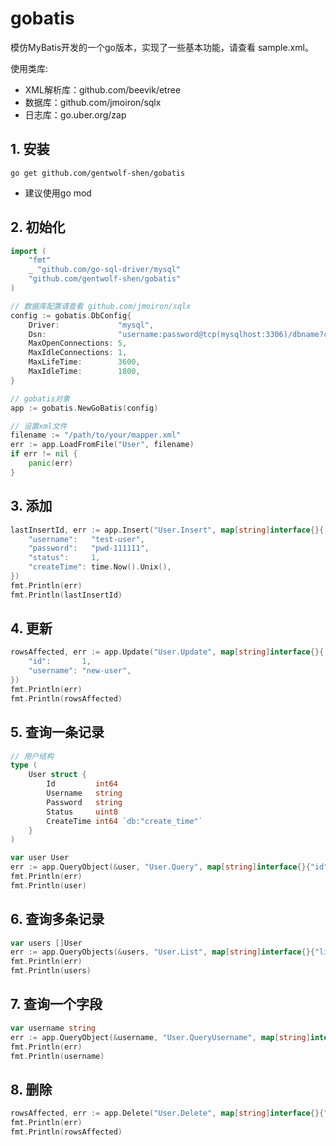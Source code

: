 # gobatis 

模仿MyBatis开发的一个go版本，实现了一些基本功能，请查看 sample.xml。

使用类库:
* XML解析库：github.com/beevik/etree
* 数据库：github.com/jmoiron/sqlx
* 日志库：go.uber.org/zap

## 1. 安装

```shell script
go get github.com/gentwolf-shen/gobatis
```

* 建议使用go mod

## 2. 初始化
```go
import (
	"fmt"
	_ "github.com/go-sql-driver/mysql"
	"github.com/gentwolf-shen/gobatis"
)
```

```go
// 数据库配置请查看 github.com/jmoiron/sqlx
config := gobatis.DbConfig{
    Driver:             "mysql",
    Dsn:                "username:password@tcp(mysqlhost:3306)/dbname?charset=utf8",
    MaxOpenConnections: 5,
    MaxIdleConnections: 1,
    MaxLifeTime:        3600,
    MaxIdleTime:        1800,
}

// gobatis对象
app := gobatis.NewGoBatis(config)

// 设置xml文件
filename := "/path/to/your/mapper.xml"
err := app.LoadFromFile("User", filename)
if err != nil {
    panic(err)
}
```

## 3. 添加

```go
lastInsertId, err := app.Insert("User.Insert", map[string]interface{}{
    "username":   "test-user",
    "password":   "pwd-111111",
    "status":     1,
    "createTime": time.Now().Unix(),
})
fmt.Println(err)
fmt.Println(lastInsertId)
```

## 4. 更新

```go
rowsAffected, err := app.Update("User.Update", map[string]interface{}{
    "id":       1,
    "username": "new-user",
})
fmt.Println(err)
fmt.Println(rowsAffected)
```

## 5. 查询一条记录

```go
// 用户结构
type (
	User struct {
		Id         int64
		Username   string
		Password   string
		Status     uint8
		CreateTime int64 `db:"create_time"`
	}
)
```

```go
var user User
err := app.QueryObject(&user, "User.Query", map[string]interface{}{"id": 1})
fmt.Println(err)
fmt.Println(user)
```

## 6. 查询多条记录

```go
var users []User
err := app.QueryObjects(&users, "User.List", map[string]interface{}{"limit": 10})
fmt.Println(err)
fmt.Println(users)
```

## 7. 查询一个字段

```go
var username string
err := app.QueryObject(&username, "User.QueryUsername", map[string]interface{}{"id": 1})
fmt.Println(err)
fmt.Println(username)
```

## 8. 删除

```go
rowsAffected, err := app.Delete("User.Delete", map[string]interface{}{"id": 1})
fmt.Println(err)
fmt.Println(rowsAffected)
```
